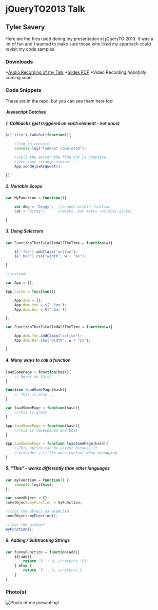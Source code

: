 # jQueryTO2013 Talk
## Tyler Savery

Here are the files used during my presentation at jQueryTO 2013. It was a lot of fun and I wanted to make sure those who liked my approach could revisit my code samples. 

### Downloads

*[Audio Recording of my Talk](https://soundcloud.com/tylersavery/jquery-to-2013-talk)
*[Slides PDF](https://raw.github.com/tylersavery/jQueryTO2013/master/slideshow.pdf)
*Video Recording *hopefully* coming soon


### Code Snippets
These are in the repo, but you can see them here too!

#### Javascript Gotchas

##### 1. Callbacks (get triggered on each element - not once)
```javascript
$(".item").fadeOut(function(){

	//log to console
	console.log("fadeout completed");

	//tell the server the fade out is complete
	//for some strange reason....
	App.sendAjaxRequest();

});
```

##### 2. Variable Scope
```javascript
var MyFunction = function(){

	var dog = "Doggy";  //scoped within function
	cat = "Kitty"; 		//works, but makes variable global

}
```

##### 3. Using Selectors
```javascript
var FunctionThatIsCalledAllTheTime = function(w){

	$(".foo").addClass("active");
	$(".bar").css("width", w + "px");

}

//instead:

var App = {};

App.Cache = function(){

	App.dom = {};
	App.dom.foo = $('.foo');
	App.dom.bar = $('.bar');

};

var FunctionThatIsCalledAllTheTime = function(w){

	App.dom.foo.addClass("active");
	App.dom.bar.css("width", w + "px");

}
```

##### 4. Many ways to call a function
```javascript
loadSomePage = function(hash){
	// Never do this!
}

function loadSomePage(hash){
	// This is okay....
}

var loadSomePage = function(hash){
	//This is great
}

App.loadSomePage = function(hash){
	//This is namespaced and best
}

App.loadSomePage = function loadSomePage(hash){
	//This option can be useful because it 
	//provides a little more context when debugging.
}
```

##### 5. "This" - works differently than other languages
```javascript
var myFunction = function() {
    console.log(this);
};

var someObject = {};            
someObject.myFunction = myFunction; 

//logs the object as expected
someObject.myFunction();     

//logs the window?
myFunction();   
```

##### 6. Adding / Subtracting Strings
```javascript
var funnyFunction = function(add){
	if(add){
		return '5' + 3; //returns "53"
	} else {
		return '5' - 3; //returns 2
	}
}
```

### Photo(s)

 ![Photo of me presenting!](https://raw.github.com/tylersavery/jQueryTO2013/master/photo.jpg "Photo of me presenting!")